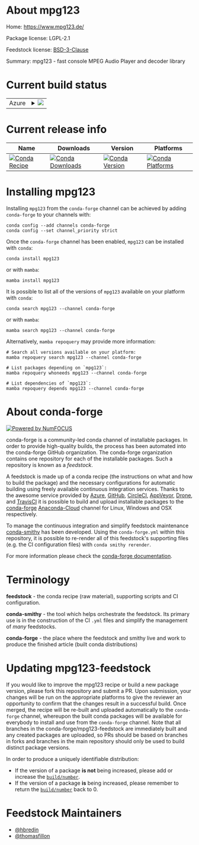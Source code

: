 About mpg123
============

Home: https://www.mpg123.de/

Package license: LGPL-2.1

Feedstock license: [BSD-3-Clause](https://github.com/conda-forge/mpg123-feedstock/blob/main/LICENSE.txt)

Summary: mpg123 - fast console MPEG Audio Player and decoder library

Current build status
====================


<table>
    
  <tr>
    <td>Azure</td>
    <td>
      <details>
        <summary>
          <a href="https://dev.azure.com/conda-forge/feedstock-builds/_build/latest?definitionId=4000&branchName=main">
            <img src="https://dev.azure.com/conda-forge/feedstock-builds/_apis/build/status/mpg123-feedstock?branchName=main">
          </a>
        </summary>
        <table>
          <thead><tr><th>Variant</th><th>Status</th></tr></thead>
          <tbody><tr>
              <td>linux_64</td>
              <td>
                <a href="https://dev.azure.com/conda-forge/feedstock-builds/_build/latest?definitionId=4000&branchName=main">
                  <img src="https://dev.azure.com/conda-forge/feedstock-builds/_apis/build/status/mpg123-feedstock?branchName=main&jobName=linux&configuration=linux_64_" alt="variant">
                </a>
              </td>
            </tr><tr>
              <td>osx_64</td>
              <td>
                <a href="https://dev.azure.com/conda-forge/feedstock-builds/_build/latest?definitionId=4000&branchName=main">
                  <img src="https://dev.azure.com/conda-forge/feedstock-builds/_apis/build/status/mpg123-feedstock?branchName=main&jobName=osx&configuration=osx_64_" alt="variant">
                </a>
              </td>
            </tr><tr>
              <td>osx_arm64</td>
              <td>
                <a href="https://dev.azure.com/conda-forge/feedstock-builds/_build/latest?definitionId=4000&branchName=main">
                  <img src="https://dev.azure.com/conda-forge/feedstock-builds/_apis/build/status/mpg123-feedstock?branchName=main&jobName=osx&configuration=osx_arm64_" alt="variant">
                </a>
              </td>
            </tr>
          </tbody>
        </table>
      </details>
    </td>
  </tr>
</table>

Current release info
====================

| Name | Downloads | Version | Platforms |
| --- | --- | --- | --- |
| [![Conda Recipe](https://img.shields.io/badge/recipe-mpg123-green.svg)](https://anaconda.org/conda-forge/mpg123) | [![Conda Downloads](https://img.shields.io/conda/dn/conda-forge/mpg123.svg)](https://anaconda.org/conda-forge/mpg123) | [![Conda Version](https://img.shields.io/conda/vn/conda-forge/mpg123.svg)](https://anaconda.org/conda-forge/mpg123) | [![Conda Platforms](https://img.shields.io/conda/pn/conda-forge/mpg123.svg)](https://anaconda.org/conda-forge/mpg123) |

Installing mpg123
=================

Installing `mpg123` from the `conda-forge` channel can be achieved by adding `conda-forge` to your channels with:

```
conda config --add channels conda-forge
conda config --set channel_priority strict
```

Once the `conda-forge` channel has been enabled, `mpg123` can be installed with `conda`:

```
conda install mpg123
```

or with `mamba`:

```
mamba install mpg123
```

It is possible to list all of the versions of `mpg123` available on your platform with `conda`:

```
conda search mpg123 --channel conda-forge
```

or with `mamba`:

```
mamba search mpg123 --channel conda-forge
```

Alternatively, `mamba repoquery` may provide more information:

```
# Search all versions available on your platform:
mamba repoquery search mpg123 --channel conda-forge

# List packages depending on `mpg123`:
mamba repoquery whoneeds mpg123 --channel conda-forge

# List dependencies of `mpg123`:
mamba repoquery depends mpg123 --channel conda-forge
```


About conda-forge
=================

[![Powered by
NumFOCUS](https://img.shields.io/badge/powered%20by-NumFOCUS-orange.svg?style=flat&colorA=E1523D&colorB=007D8A)](https://numfocus.org)

conda-forge is a community-led conda channel of installable packages.
In order to provide high-quality builds, the process has been automated into the
conda-forge GitHub organization. The conda-forge organization contains one repository
for each of the installable packages. Such a repository is known as a *feedstock*.

A feedstock is made up of a conda recipe (the instructions on what and how to build
the package) and the necessary configurations for automatic building using freely
available continuous integration services. Thanks to the awesome service provided by
[Azure](https://azure.microsoft.com/en-us/services/devops/), [GitHub](https://github.com/),
[CircleCI](https://circleci.com/), [AppVeyor](https://www.appveyor.com/),
[Drone](https://cloud.drone.io/welcome), and [TravisCI](https://travis-ci.com/)
it is possible to build and upload installable packages to the
[conda-forge](https://anaconda.org/conda-forge) [Anaconda-Cloud](https://anaconda.org/)
channel for Linux, Windows and OSX respectively.

To manage the continuous integration and simplify feedstock maintenance
[conda-smithy](https://github.com/conda-forge/conda-smithy) has been developed.
Using the ``conda-forge.yml`` within this repository, it is possible to re-render all of
this feedstock's supporting files (e.g. the CI configuration files) with ``conda smithy rerender``.

For more information please check the [conda-forge documentation](https://conda-forge.org/docs/).

Terminology
===========

**feedstock** - the conda recipe (raw material), supporting scripts and CI configuration.

**conda-smithy** - the tool which helps orchestrate the feedstock.
                   Its primary use is in the construction of the CI ``.yml`` files
                   and simplify the management of *many* feedstocks.

**conda-forge** - the place where the feedstock and smithy live and work to
                  produce the finished article (built conda distributions)


Updating mpg123-feedstock
=========================

If you would like to improve the mpg123 recipe or build a new
package version, please fork this repository and submit a PR. Upon submission,
your changes will be run on the appropriate platforms to give the reviewer an
opportunity to confirm that the changes result in a successful build. Once
merged, the recipe will be re-built and uploaded automatically to the
`conda-forge` channel, whereupon the built conda packages will be available for
everybody to install and use from the `conda-forge` channel.
Note that all branches in the conda-forge/mpg123-feedstock are
immediately built and any created packages are uploaded, so PRs should be based
on branches in forks and branches in the main repository should only be used to
build distinct package versions.

In order to produce a uniquely identifiable distribution:
 * If the version of a package **is not** being increased, please add or increase
   the [``build/number``](https://docs.conda.io/projects/conda-build/en/latest/resources/define-metadata.html#build-number-and-string).
 * If the version of a package **is** being increased, please remember to return
   the [``build/number``](https://docs.conda.io/projects/conda-build/en/latest/resources/define-metadata.html#build-number-and-string)
   back to 0.

Feedstock Maintainers
=====================

* [@hbredin](https://github.com/hbredin/)
* [@thomasfillon](https://github.com/thomasfillon/)

